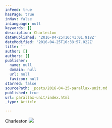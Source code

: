 ```yaml
---
inFeed: true
hasPage: true
inNav: false
inLanguage: null
keywords: []
description: Charleston
datePublished: '2016-04-25T16:41:01.918Z'
dateModified: '2016-04-25T16:38:57.022Z'
title: ''
author: []
authors: []
publisher:
  name: null
  domain: null
  url: null
  favicon: null
starred: false
sourcePath: _posts/2016-04-25-parallax-unit.md
published: true
url: parallax-unit/index.html
_type: Article

---
```

Charleston
![](https://the-grid-user-content.s3-us-west-2.amazonaws.com/f0efcfad-bd57-4a7f-a483-213595a43521.gif)